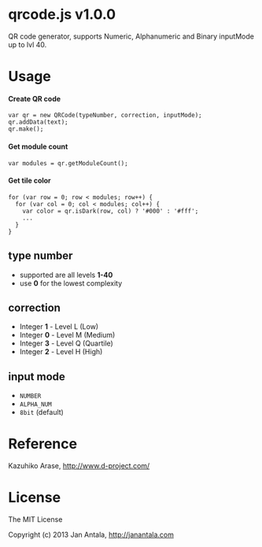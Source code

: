 # qrcode.js v1.0.0

QR code generator, supports Numeric, Alphanumeric and Binary inputMode up to lvl 40.

# Usage

#### Create QR code
```
var qr = new QRCode(typeNumber, correction, inputMode);
qr.addData(text);
qr.make();
```

#### Get module count
```
var modules = qr.getModuleCount();
```

#### Get tile color
```
for (var row = 0; row < modules; row++) {
  for (var col = 0; col < modules; col++) {
    var color = qr.isDark(row, col) ? '#000' : '#fff';
    ...
  }
}
```

## type number
- supported are all levels **1-40**
- use **0** for the lowest complexity

## correction 
- Integer **1** - Level L (Low)
- Integer **0** - Level M (Medium)
- Integer **3** - Level Q (Quartile)
- Integer **2** - Level H (High)

## input mode 
- `NUMBER`
- `ALPHA_NUM`
- `8bit` (default)

# Reference
Kazuhiko Arase, http://www.d-project.com/

# License

The MIT License

Copyright (c) 2013 Jan Antala, http://janantala.com
